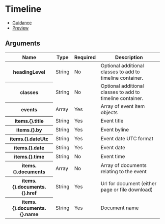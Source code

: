 # Timeline

- [Guidance](https://hmcts-design-system.herokuapp.com/components/timeline)
- [Preview](https://hmcts-frontend.herokuapp.com/components/timeline)

## Arguments

<table class="govuk-table">
  <thead class="govuk-table__head">
    <tr class="govuk-table__row">
      <th class="govuk-table__header" scope="col">Name</th>
      <th class="govuk-table__header" scope="col">Type</th>
      <th class="govuk-table__header" scope="col">Required</th>
      <th class="govuk-table__header" scope="col">Description</th>
    </tr>
  </thead>
  <tbody class="govuk-table__body">
    <tr class="govuk-table__row">
      <th class="govuk-table__header" scope="row">headingLevel</th>
      <td class="govuk-table__cell ">String</td>
      <td class="govuk-table__cell ">No</td>
      <td class="govuk-table__cell ">Optional additional classes to add to timeline container.</td>
    </tr>
    <tr class="govuk-table__row">
      <th class="govuk-table__header" scope="row">classes</th>
      <td class="govuk-table__cell ">String</td>
      <td class="govuk-table__cell ">No</td>
      <td class="govuk-table__cell ">Optional additional classes to add to timeline container.</td>
    </tr>
    <tr class="govuk-table__row">
      <th class="govuk-table__header" scope="row">events</th>
      <td class="govuk-table__cell ">Array</td>
      <td class="govuk-table__cell ">Yes</td>
      <td class="govuk-table__cell ">Array of event item objects</td>
    </tr>
    <tr class="govuk-table__row">
      <th class="govuk-table__header" scope="row">items.{}.title</th>
      <td class="govuk-table__cell ">String</td>
      <td class="govuk-table__cell ">Yes</td>
      <td class="govuk-table__cell ">Event title</td>
    </tr>
    <tr class="govuk-table__row">
      <th class="govuk-table__header" scope="row">items.{}.by</th>
      <td class="govuk-table__cell ">String</td>
      <td class="govuk-table__cell ">Yes</td>
      <td class="govuk-table__cell ">Event byline</td>
    </tr>
    <tr class="govuk-table__row">
      <th class="govuk-table__header" scope="row">items.{}.dateUtc</th>
      <td class="govuk-table__cell ">String</td>
      <td class="govuk-table__cell ">Yes</td>
      <td class="govuk-table__cell ">Event date UTC format</td>
    </tr>
    <tr class="govuk-table__row">
      <th class="govuk-table__header" scope="row">items.{}.date</th>
      <td class="govuk-table__cell ">String</td>
      <td class="govuk-table__cell ">Yes</td>
      <td class="govuk-table__cell ">Event date</td>
    </tr>
    <tr class="govuk-table__row">
      <th class="govuk-table__header" scope="row">items.{}.time</th>
      <td class="govuk-table__cell ">String</td>
      <td class="govuk-table__cell ">No</td>
      <td class="govuk-table__cell ">Event time</td>
    </tr>
    <tr class="govuk-table__row">
      <th class="govuk-table__header" scope="row">items.{}.documents</th>
      <td class="govuk-table__cell ">Array</td>
      <td class="govuk-table__cell ">No</td>
      <td class="govuk-table__cell ">Array of documents relating to the event</td>
    </tr>
    <tr class="govuk-table__row">
      <th class="govuk-table__header" scope="row">items.{}.documents.{}.href</th>
      <td class="govuk-table__cell ">String</td>
      <td class="govuk-table__cell ">Yes</td>
      <td class="govuk-table__cell ">Url for document (either page or file download)</td>
    </tr>
    <tr class="govuk-table__row">
      <th class="govuk-table__header" scope="row">items.{}.documents.{}.name</th>
      <td class="govuk-table__cell ">String</td>
      <td class="govuk-table__cell ">Yes</td>
      <td class="govuk-table__cell ">Document name</td>
    </tr>
  </tbody>
</table>